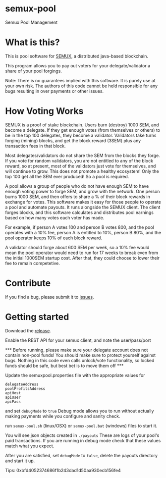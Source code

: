 # semux-pool
Semux Pool Management 

# What is this?
This is pool software for [SEMUX](https://www.semux.org/), a distributed java-based blockchain.

This program allows you to pay out voters for your delegate/validator a share of your pool forgings.

Note:  There is no guarantees implied with this software.  It is purely use at your own risk.  The authors of this code cannot be held responsible for any bugs resulting in over payments or other issues.

# How Voting Works
SEMUX is a proof of stake blockchain.  Users burn (destroy) 1000 SEM, and become a delegate.  If they get enough votes (from themselves or others) to be in the top 100 delegates, they become a validator.  Validators take turns forging (mining) blocks, and get the block reward (3SEM) plus any transaction fees in that block.

Most delegates/validators do not share the SEM from the blocks they forge.  If you vote for random validators, you are not entitled to any of the block reward, so at present, most of the validators just vote for themselves, and will continue to grow.  This does not promote a healthy ecosystem!  Only the top 100 get all the SEM ever produced!  So a pool is required.

A pool allows a group of people who do not have enough SEM to have enough voting power to forge SEM, and grow with the network.  One person burns 1000 SEM, and then offers to share a % of their block rewards in exchange for votes.  This software makes it easy for those people to operate a pool and automate payouts.  It runs alongside the SEMUX client.  The client forges blocks, and this software calculates and distributes pool earnings based on how many votes each voter has made.

For example, if person A votes 100 and person B votes 800, and the pool operates with a 10% fee, person A is entitled to 10%, person B 80%, and the pool operator keeps 10% of each block reward.  

A validator should forge about 600 SEM per week, so a 10% fee would mean the pool operator would need to run for 17 weeks to break even from the initial 1000SEM startup cost.  After that, they could choose to lower their fee to remain competetive. 


# Contribute

If you find a bug, please submit it to [issues](https://github.com/orogvany/semux-pool/issues).

# Getting started
Download the [release](https://github.com/orogvany/semux-pool/releases).

Enable the REST API for your semux client, and note the user/pass/port

*** Before running, please make sure your delegate account does not contain non-pool funds!  You should make sure to protect yourself against bugs.  Nothing in this code even calls unlock/vote functionality, so locked funds should be safe, but best bet is to move them off ***

Update the semuxpool.properties file with the appropriate values for

```
delegateAddress
poolProfitsAddress
apiHost
apiUser
apiPass
```
and set ``debugMode`` to ``true``
Debug mode allows you to run without actually making payments while you configure and sanity check.

run ``semux-pool.sh`` (linux/OSX) or ``semux-pool.bat`` (windows) files to start it.

You will see json objects created in ``./payouts``  These are logs of your pool's paid transactions.  If you are running in debug mode check that these values match what you expect.

After you are satisfied, set ``debugMode`` to ``false``, delete the payouts directory and start it up.

Tips: 0xbfd4052374686f1b243dad1d50aa930ecb156fe4
